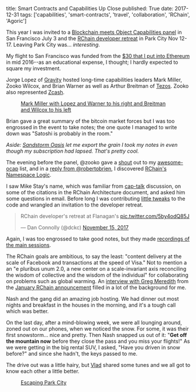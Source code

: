 title: Smart Contracts and Capabilities Up Close
published: True
date: 2017-12-31
tags: ['capabilities', 'smart-contracts', 'travel', 'collaboration', 'RChain', 'Agoric']

This year I was invited to a [Blockchain meets Object Capabilities
panel][SFO] in San Francisco July 3 and the [RChain developer retreat][SLC]
in Park City Nov 12-17. Leaving Park City was... _interesting_.

[SFO]: https://foresight.org/event/next-frontier-blockchain-meets-object-capabilities/
[SLC]: https://github.com/rchain/Members/issues/191

My flight to San Francisco was funded from the [$30 that I put into
Ethereum][eth] in mid 2016--as an educational expense, I thought; I
hardly expected to square my investment.

[eth]: http://www.madmode.com/2016/eth-dao.html

Jorge Lopez of [Gravity][] hosted long-time capabilities leaders Mark
Miller, Zooko Wilcox, and Brian Warner as well as Arthur Breitman of
[Tezos][]. Zooko also represented [Zcash][].

[Gravity]: https://economicspace.agency/gravity
[Tezos]: https://www.tezos.com/
[Zcash]: https://z.cash/

<figure>
<a href="https://photos.app.goo.gl/XnUs6dddBlRTl94F2"> <img src="https://lh3.googleusercontent.com/-47cAa-jvInI/WknX6v9rDuI/AAAAAAAAEsk/0WCmJqTB3YAJLdm1gux1PRZ86BF32kU3QCJoC/w530-h224-n-rw/IMG_20170703_182953499.jpg" alt="" />
<figcaption>Mark Miller with Lopez and Warner to his right and Breitman and Wilcox to his left</figcaption> </a>
</figure>

Brian gave a great summary of the bitcoin market forces but I was too
engrossed in the event to take notes; the one quote I managed to write
down was "Satoshi is probably in the room."


_Aside: [Sandstorm Oasis](https://oasis.sandstorm.io/) let me export
the grain I took my notes in even though my subscription had
lapsed. That's pretty cool._

The evening before the panel, @zooko gave a [shout][z84] out to my
[awesome-ocap][] list, and in a [reply from @robertobrien][ro], I
discovered [RChain's Namespace Logic][ns].

[z84]: https://twitter.com/zooko/status/881656410777411584
[awesome-ocap]: https://github.com/dckc/awesome-ocap
[ro]: https://twitter.com/robertobrien/status/905362724292509696
[ns]: http://rchain-architecture.readthedocs.io/en/latest/contracts/namespaces.html

I saw Mike Stay's name, which was familiar from [cap-talk][]
discussion, on some of the citations in the RChain Architecture
document, and asked him some questions in email. Before long I was
contributing [little tweaks][PR40] to the code and wrangled an
invitation to the developer retreat.

[cap-talk]: https://groups.google.com/forum/#!forum/cap-talk
[PR40]: https://github.com/rchain/rchain/pull/40

<blockquote class="twitter-tweet" data-lang="en"><p lang="en" dir="ltr">RChain developer&#39;s retreat at Flanagan&#39;s <a href="https://t.co/5by4odQ85J">pic.twitter.com/5by4odQ85J</a></p>&mdash; Dan Connolly (@dckc) <a href="https://twitter.com/dckc/status/930621928116592640?ref_src=twsrc%5Etfw">November 15, 2017</a></blockquote>
<script async src="https://platform.twitter.com/widgets.js" charset="utf-8"></script>

Again, I was too engrossed to take good notes, but they made
[recordings of the main sessions][v16].

[v16]: https://www.youtube.com/playlist?list=PLf2bbiic5ZjCPzin3gCSMGiBtbT8UO5o2

The RChain goals are ambitious, to say the least: "content delivery at
the scale of Facebook and transactions at the speed of Visa." Not to
mention a an "e pluribus unum 2.0, a new center on a scale-invariant
axis reconciling the wisdom of collective and the wisdom of the
individual" for collaborating on problems such as global warming.  An
[interview with Greg Meredith][GM] from the [January RChain
announcement][jan11] filled in a lot of the background for me.

[GM]: https://www.youtube.com/watch?v=p0a0zu5APd4
[jan11]: https://bitcointalk.org/index.php?topic=1747033.0

Nash and the gang did an amazing job hosting. We had dinner out most
nights and breakfast in the houses in the morning, and it's a tough
call which was better.

On the last day, after a mind-blowing week, we were all lounging
around, zoned out on our phones, when we noticed the snow. For some,
it was their first snowstorm... nice and pretty. Then Nash snapped
us out of it: "**Get off the mountain now** before they close
the pass and you miss your flights!" As we were getting in the
big rental SUV, I asked, "Have you driven in snow before?" and since
she hadn't, the keys passed to me.

The drive out was a little hairy, but
[Vlad](https://twitter.com/VladZamfir) shared some tunes and
we all got to know each other a little better.

<figure>
<a href="https://photos.app.goo.gl/eTkY2Pb8L8Errglf2"> <img src="https://lh3.googleusercontent.com/-aUKMLj97inQ/Wk3Dn5U6f5I/AAAAAAAAEuY/-CMagGS7HuQ6RVwCGm42zhNAYfbZkvP2gCJoC/w530-h323-n-rw/IMG_0572.jpg" alt="" />
<figcaption>Escaping Park City</figcaption> </a>
</figure>
